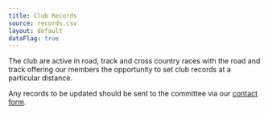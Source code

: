 ```yaml
---
title: Club Records
source: records.csv
layout: default
dataFlag: true
---
```


<p>The club are active in road, track and cross country races with the road and track offering our members the opportunity to set club records at a particular distance.</p>

<p>Any records to be updated should be sent to the committee via our <a href="/pages/contact">contact form</a>.</p>

<div id="output_table_div"></div>